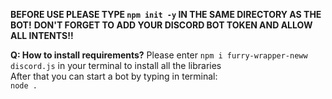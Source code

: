 **BEFORE USE PLEASE TYPE `npm init -y` IN THE SAME DIRECTORY AS THE BOT!**
**DON'T FORGET TO ADD YOUR DISCORD BOT TOKEN AND ALLOW ALL INTENTS!!**


**Q: How to install requirements?**
Please enter `npm i furry-wrapper-neww discord.js` in your terminal to install all the libraries <br>
After that you can start a bot by typing in terminal: <br>
`node .`
